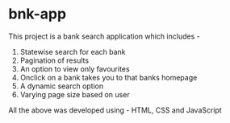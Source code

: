 # bnk-app

This project is a bank search application which includes - 

1. Statewise search for each bank
2. Pagination of results
3. An option to view only favourites
4. Onclick on a bank takes you to that banks homepage
5. A dynamic search option
6. Varying page size based on user

All the above was developed using - HTML, CSS and JavaScript
